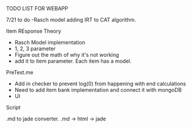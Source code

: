 TODO LIST FOR WEBAPP

7/21 to do
-Rasch model adding IRT to CAT algorithm.




Item REsponse Theory
- Rasch Model implementation
- 1, 2, 3 parameter 
- Figure out the math of why it's not working
- add it to item parameter. Each item has a model.


PreTest.me


- Add in checker to prevent log(0) from happening with end calculations
- Need to add item bank implementation and connect it with mongoDB
- UI 


Script

.md to jade converter. 
.md -> html -> jade 